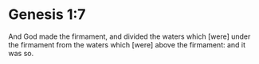 # Genesis 1:7

And God made the firmament, and divided the waters which [were] under the firmament from the waters which [were] above the firmament: and it was so.